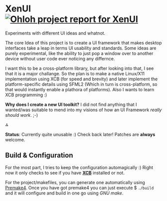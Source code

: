 XenUI [![Ohloh project report for XenUI](https://www.ohloh.net/p/xenui/widgets/project_thin_badge.gif)](https://www.ohloh.net/p/xenui)
=====
Experiments with different UI ideas and whatnot.

The core Idea of this project is to create a UI framework that makes desktop interfaces take a leap in terms UI usability and standards. Some ideas are purely experimental, like the ability to just pop a window over to another device without user code ever noticing any differnce.

I want this to be a cross-platform library, but after looking into that, I see that it is a major challange. So the plan is to make a native Linux/X11 implementation using XCB (for speed and brevity) and later implement the platform-specific details using SFML2 (Which in turn is cross-platform, so that would instantly enable a plathora of platforms). Also I wants to learn XCB programming :)

**Why does I create a new UI toolkit?** I did not find anything that I wanted/was suitable to mend into my visions of how an UI Framework _really should work_. ;-)

⁂

__Status__: Currently quite unusable :) Check back later!
Patches are **always** welcome.

Build & Configuration
---------------------
For the most part, I tries to keep the configuration automagically :) Right now it only checks to see if you have **[XCB](http://xcb.freedesktop.org/)** installed or not.

For the project/makefiles, you can generate one automatically using [Premake4](http://industriousone.com/premake). Once you have got premake4 you can just execute $ `./build` and it will configure and build in one go using _GNU make_.


